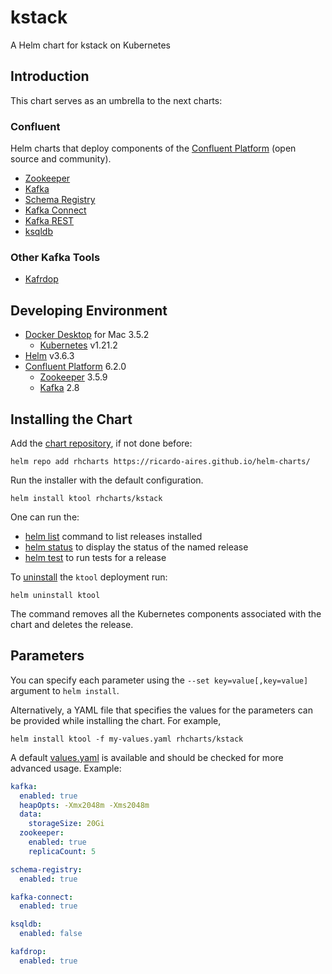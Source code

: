 # kstack

A Helm chart for kstack on Kubernetes

## Introduction

This chart serves as an umbrella to the next charts:

### Confluent

Helm charts that deploy components of the [Confluent Platform](https://www.confluent.io/product/confluent-platform) (open source and community).

- [Zookeeper](../zookeeper/)
- [Kafka](../kafka/)
- [Schema Registry](../schema-registry/)
- [Kafka Connect](../kafka-connect/)
- [Kafka REST](../kafka-rest/)
- [ksqldb](../ksqldb/)

### Other Kafka Tools

- [Kafrdop](../kafdrop/)

## Developing Environment

- [Docker Desktop](https://www.docker.com/get-started) for Mac 3.5.2
  - [Kubernetes](https://kubernetes.io) v1.21.2
- [Helm](https://helm.sh) v3.6.3
- [Confluent Platform](https://docs.confluent.io/platform/current/overview.html) 6.2.0
  - [Zookeeper](https://zookeeper.apache.org/doc/r3.6.2/index.html) 3.5.9
  - [Kafka](https://kafka.apache.org/27/documentation.html) 2.8

## Installing the Chart

Add the [chart repository](https://helm.sh/docs/helm/helm_repo_add/), if not done before:

```shell
helm repo add rhcharts https://ricardo-aires.github.io/helm-charts/
```

Run the installer with the default configuration.

```console
helm install ktool rhcharts/kstack
```

One can run the:

- [helm list](https://helm.sh/docs/helm/helm_list/) command to list releases installed
- [helm status](https://helm.sh/docs/helm/helm_status/) to display the status of the named release
- [helm test](https://helm.sh/docs/helm/helm_test/) to run tests for a release

To [uninstall](https://helm.sh/docs/helm/helm_uninstall/) the `ktool` deployment run:

```console
helm uninstall ktool
```

The command removes all the Kubernetes components associated with the chart and deletes the release.

## Parameters

You can specify each parameter using the `--set key=value[,key=value]` argument to `helm install`.

Alternatively, a YAML file that specifies the values for the parameters can be provided while installing the chart. For example,

```console
helm install ktool -f my-values.yaml rhcharts/kstack
```

A default [values.yaml](./values.yaml) is available and should be checked for more advanced usage. Example:

```yaml
kafka:
  enabled: true
  heapOpts: -Xmx2048m -Xms2048m
  data:
    storageSize: 20Gi
  zookeeper:
    enabled: true
    replicaCount: 5

schema-registry:
  enabled: true

kafka-connect:
  enabled: true

ksqldb:
  enabled: false

kafdrop:
  enabled: true
```
